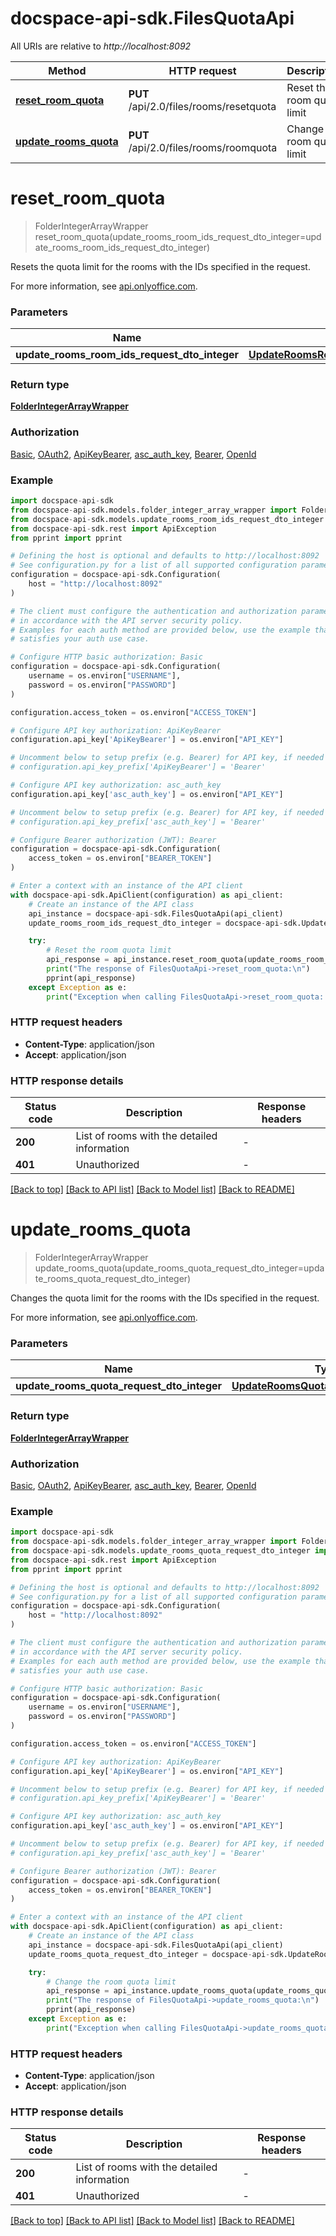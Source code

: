# docspace-api-sdk.FilesQuotaApi

All URIs are relative to *http://localhost:8092*

Method | HTTP request | Description
------------- | ------------- | -------------
[**reset_room_quota**](#reset_room_quota) | **PUT** /api/2.0/files/rooms/resetquota | Reset the room quota limit
[**update_rooms_quota**](#update_rooms_quota) | **PUT** /api/2.0/files/rooms/roomquota | Change the room quota limit


# **reset_room_quota**
> FolderIntegerArrayWrapper reset_room_quota(update_rooms_room_ids_request_dto_integer=update_rooms_room_ids_request_dto_integer)

Resets the quota limit for the rooms with the IDs specified in the request.

For more information, see [api.onlyoffice.com]().

### Parameters


Name | Type | Description  | Notes
------------- | ------------- | ------------- | -------------
 **update_rooms_room_ids_request_dto_integer** | [**UpdateRoomsRoomIdsRequestDtoInteger**](UpdateRoomsRoomIdsRequestDtoInteger.md)|  | [optional] 

### Return type

[**FolderIntegerArrayWrapper**](FolderIntegerArrayWrapper.md)

### Authorization

[Basic](../README.md#Basic), [OAuth2](../README.md#OAuth2), [ApiKeyBearer](../README.md#ApiKeyBearer), [asc_auth_key](../README.md#asc_auth_key), [Bearer](../README.md#Bearer), [OpenId](../README.md#OpenId)

### Example


```python
import docspace-api-sdk
from docspace-api-sdk.models.folder_integer_array_wrapper import FolderIntegerArrayWrapper
from docspace-api-sdk.models.update_rooms_room_ids_request_dto_integer import UpdateRoomsRoomIdsRequestDtoInteger
from docspace-api-sdk.rest import ApiException
from pprint import pprint

# Defining the host is optional and defaults to http://localhost:8092
# See configuration.py for a list of all supported configuration parameters.
configuration = docspace-api-sdk.Configuration(
    host = "http://localhost:8092"
)

# The client must configure the authentication and authorization parameters
# in accordance with the API server security policy.
# Examples for each auth method are provided below, use the example that
# satisfies your auth use case.

# Configure HTTP basic authorization: Basic
configuration = docspace-api-sdk.Configuration(
    username = os.environ["USERNAME"],
    password = os.environ["PASSWORD"]
)

configuration.access_token = os.environ["ACCESS_TOKEN"]

# Configure API key authorization: ApiKeyBearer
configuration.api_key['ApiKeyBearer'] = os.environ["API_KEY"]

# Uncomment below to setup prefix (e.g. Bearer) for API key, if needed
# configuration.api_key_prefix['ApiKeyBearer'] = 'Bearer'

# Configure API key authorization: asc_auth_key
configuration.api_key['asc_auth_key'] = os.environ["API_KEY"]

# Uncomment below to setup prefix (e.g. Bearer) for API key, if needed
# configuration.api_key_prefix['asc_auth_key'] = 'Bearer'

# Configure Bearer authorization (JWT): Bearer
configuration = docspace-api-sdk.Configuration(
    access_token = os.environ["BEARER_TOKEN"]
)

# Enter a context with an instance of the API client
with docspace-api-sdk.ApiClient(configuration) as api_client:
    # Create an instance of the API class
    api_instance = docspace-api-sdk.FilesQuotaApi(api_client)
    update_rooms_room_ids_request_dto_integer = docspace-api-sdk.UpdateRoomsRoomIdsRequestDtoInteger() # UpdateRoomsRoomIdsRequestDtoInteger |  (optional)

    try:
        # Reset the room quota limit
        api_response = api_instance.reset_room_quota(update_rooms_room_ids_request_dto_integer=update_rooms_room_ids_request_dto_integer)
        print("The response of FilesQuotaApi->reset_room_quota:\n")
        pprint(api_response)
    except Exception as e:
        print("Exception when calling FilesQuotaApi->reset_room_quota: %s\n" % e)
```



### HTTP request headers

 - **Content-Type**: application/json
 - **Accept**: application/json


### HTTP response details

| Status code | Description | Response headers |
|-------------|-------------|------------------|
**200** | List of rooms with the detailed information |  -  |
**401** | Unauthorized |  -  |

[[Back to top]](#) [[Back to API list]](../README.md#documentation-for-api-endpoints) [[Back to Model list]](../README.md#documentation-for-models) [[Back to README]](../README.md)

# **update_rooms_quota**
> FolderIntegerArrayWrapper update_rooms_quota(update_rooms_quota_request_dto_integer=update_rooms_quota_request_dto_integer)

Changes the quota limit for the rooms with the IDs specified in the request.

For more information, see [api.onlyoffice.com]().

### Parameters


Name | Type | Description  | Notes
------------- | ------------- | ------------- | -------------
 **update_rooms_quota_request_dto_integer** | [**UpdateRoomsQuotaRequestDtoInteger**](UpdateRoomsQuotaRequestDtoInteger.md)|  | [optional] 

### Return type

[**FolderIntegerArrayWrapper**](FolderIntegerArrayWrapper.md)

### Authorization

[Basic](../README.md#Basic), [OAuth2](../README.md#OAuth2), [ApiKeyBearer](../README.md#ApiKeyBearer), [asc_auth_key](../README.md#asc_auth_key), [Bearer](../README.md#Bearer), [OpenId](../README.md#OpenId)

### Example


```python
import docspace-api-sdk
from docspace-api-sdk.models.folder_integer_array_wrapper import FolderIntegerArrayWrapper
from docspace-api-sdk.models.update_rooms_quota_request_dto_integer import UpdateRoomsQuotaRequestDtoInteger
from docspace-api-sdk.rest import ApiException
from pprint import pprint

# Defining the host is optional and defaults to http://localhost:8092
# See configuration.py for a list of all supported configuration parameters.
configuration = docspace-api-sdk.Configuration(
    host = "http://localhost:8092"
)

# The client must configure the authentication and authorization parameters
# in accordance with the API server security policy.
# Examples for each auth method are provided below, use the example that
# satisfies your auth use case.

# Configure HTTP basic authorization: Basic
configuration = docspace-api-sdk.Configuration(
    username = os.environ["USERNAME"],
    password = os.environ["PASSWORD"]
)

configuration.access_token = os.environ["ACCESS_TOKEN"]

# Configure API key authorization: ApiKeyBearer
configuration.api_key['ApiKeyBearer'] = os.environ["API_KEY"]

# Uncomment below to setup prefix (e.g. Bearer) for API key, if needed
# configuration.api_key_prefix['ApiKeyBearer'] = 'Bearer'

# Configure API key authorization: asc_auth_key
configuration.api_key['asc_auth_key'] = os.environ["API_KEY"]

# Uncomment below to setup prefix (e.g. Bearer) for API key, if needed
# configuration.api_key_prefix['asc_auth_key'] = 'Bearer'

# Configure Bearer authorization (JWT): Bearer
configuration = docspace-api-sdk.Configuration(
    access_token = os.environ["BEARER_TOKEN"]
)

# Enter a context with an instance of the API client
with docspace-api-sdk.ApiClient(configuration) as api_client:
    # Create an instance of the API class
    api_instance = docspace-api-sdk.FilesQuotaApi(api_client)
    update_rooms_quota_request_dto_integer = docspace-api-sdk.UpdateRoomsQuotaRequestDtoInteger() # UpdateRoomsQuotaRequestDtoInteger |  (optional)

    try:
        # Change the room quota limit
        api_response = api_instance.update_rooms_quota(update_rooms_quota_request_dto_integer=update_rooms_quota_request_dto_integer)
        print("The response of FilesQuotaApi->update_rooms_quota:\n")
        pprint(api_response)
    except Exception as e:
        print("Exception when calling FilesQuotaApi->update_rooms_quota: %s\n" % e)
```



### HTTP request headers

 - **Content-Type**: application/json
 - **Accept**: application/json


### HTTP response details

| Status code | Description | Response headers |
|-------------|-------------|------------------|
**200** | List of rooms with the detailed information |  -  |
**401** | Unauthorized |  -  |

[[Back to top]](#) [[Back to API list]](../README.md#documentation-for-api-endpoints) [[Back to Model list]](../README.md#documentation-for-models) [[Back to README]](../README.md)

